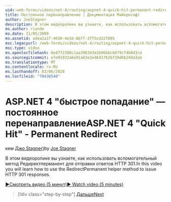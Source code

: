 ```yaml
---
uid: web-forms/videos/net-4/routing/aspnet-4-quick-hit-permanent-redirect
title: Постоянное перенаправление | Документация Майкрософт
author: JoeStagner
description: В этом видеоролике вы узнаете, как использовать вспомогательный метод Редиректперманент для отправки ответов HTTP 301.
ms.author: riande
ms.date: 11/05/2009
ms.assetid: adea2a1f-4650-4e3d-8bff-3ff5cd22f895
msc.legacyurl: /web-forms/videos/net-4/routing/aspnet-4-quick-hit-permanent-redirect
msc.type: video
ms.openlocfilehash: 6e4772380c1aa396343e2b96bbcb679cf4b0d3ce
ms.sourcegitcommit: e7e91932a6e91a63e2e46417626f39d6b244a3ab
ms.translationtype: MT
ms.contentlocale: ru-RU
ms.lasthandoff: 03/06/2020
ms.locfileid: "78438540"
---
```

# <a name="aspnet-4-quick-hit---permanent-redirect"></a><span data-ttu-id="a88ca-103">ASP.NET 4 "быстрое попадание" — постоянное перенаправление</span><span class="sxs-lookup"><span data-stu-id="a88ca-103">ASP.NET 4 "Quick Hit" - Permanent Redirect</span></span>

<span data-ttu-id="a88ca-104">кем [Джо Stagner)](https://github.com/JoeStagner)</span><span class="sxs-lookup"><span data-stu-id="a88ca-104">by [Joe Stagner](https://github.com/JoeStagner)</span></span>

<span data-ttu-id="a88ca-105">В этом видеоролике вы узнаете, как использовать вспомогательный метод Редиректперманент для отправки ответов HTTP 301.</span><span class="sxs-lookup"><span data-stu-id="a88ca-105">In this video you will learn how to use the RedirectPermanent helper method to issue HTTP 301 responses.</span></span> 

[<span data-ttu-id="a88ca-106">&#9654;Смотреть видео (5 минут)</span><span class="sxs-lookup"><span data-stu-id="a88ca-106">&#9654; Watch video (5 minutes)</span></span>](https://channel9.msdn.com/Blogs/ASP-NET-Site-Videos/aspnet-4-quick-hit-permanent-redirect)

> [!div class="step-by-step"]
> [<span data-ttu-id="a88ca-107">Дальше</span><span class="sxs-lookup"><span data-stu-id="a88ca-107">Next</span></span>](aspnet-4-quick-hit-imperative-webforms-routing.md)
